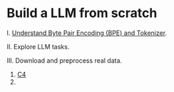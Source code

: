 # Build a LLM from scratch

I. [Understand Byte Pair Encoding (BPE) and Tokenizer](https://www.youtube.com/watch?v=zduSFxRajkE).

II. Explore LLM tasks.

III. Download and preprocess real data.

1. [C4](https://huggingface.co/datasets/allenai/c4)
2. 
